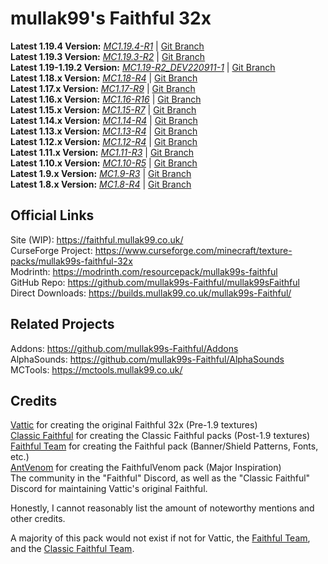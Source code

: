 # mullak99's Faithful 32x

**Latest 1.19.4 Version:** [_MC1.19.4-R1_](https://builds.mullak99.co.uk/mullak99s-Faithful/mullak99s-Faithful-32x-MC1.19.4-R1.zip) | [Git Branch](https://github.com/mullak99s-Faithful/mullak99sFaithful/tree/1.19.4)  
**Latest 1.19.3 Version:** [_MC1.19.3-R2_](https://builds.mullak99.co.uk/mullak99s-Faithful/mullak99s-Faithful-32x-MC1.19.3-R2.zip) | [Git Branch](https://github.com/mullak99s-Faithful/mullak99sFaithful/tree/1.19.3)  
**Latest 1.19-1.19.2 Version:** [_MC1.19-R2_DEV220911-1_](https://builds.mullak99.co.uk/mullak99s-Faithful/Dev-Branch/mullak99s-Faithful-32x-MC1.19-R2_DEV220911-1.zip) | [Git Branch](https://github.com/mullak99s-Faithful/mullak99sFaithful/tree/1.19)  
**Latest 1.18.x Version:** [_MC1.18-R4_](https://builds.mullak99.co.uk/mullak99s-Faithful/mullak99s-Faithful-32x-MC1.18-R4.zip) | [Git Branch](https://github.com/mullak99s-Faithful/mullak99sFaithful/tree/1.18)  
**Latest 1.17.x Version:** [_MC1.17-R9_](https://builds.mullak99.co.uk/mullak99s-Faithful/mullak99s-Faithful-32x-MC1.17-R9.zip) | [Git Branch](https://github.com/mullak99s-Faithful/mullak99sFaithful/tree/1.17)  
**Latest 1.16.x Version:** [_MC1.16-R16_](https://builds.mullak99.co.uk/mullak99s-Faithful/mullak99s-Faithful-32x-MC1.16-R16.zip) | [Git Branch](https://github.com/mullak99s-Faithful/mullak99sFaithful/tree/1.16)   
**Latest 1.15.x Version:** [_MC1.15-R7_](https://builds.mullak99.co.uk/mullak99s-Faithful/mullak99s-Faithful-32x-MC1.15-R7.zip) | [Git Branch](https://github.com/mullak99s-Faithful/mullak99sFaithful/tree/1.15)   
**Latest 1.14.x Version:** [_MC1.14-R4_](https://builds.mullak99.co.uk/mullak99s-Faithful/mullak99s-Faithful-32x-MC1.14-R4.zip) | [Git Branch](https://github.com/mullak99s-Faithful/mullak99sFaithful/tree/1.14)   
**Latest 1.13.x Version:** [_MC1.13-R4_](https://builds.mullak99.co.uk/mullak99s-Faithful/mullak99s-Faithful-32x-MC1.13-R4.zip) | [Git Branch](https://github.com/mullak99s-Faithful/mullak99sFaithful/tree/1.13)   
**Latest 1.12.x Version:** [_MC1.12-R4_](https://builds.mullak99.co.uk/mullak99s-Faithful/mullak99s-Faithful-32x-MC1.12-R4.zip) | [Git Branch](https://github.com/mullak99s-Faithful/mullak99sFaithful/tree/1.12)   
**Latest 1.11.x Version:** [_MC1.11-R3_](https://builds.mullak99.co.uk/mullak99s-Faithful/mullak99s-Faithful-32x-MC1.11-R3.zip) | [Git Branch](https://github.com/mullak99s-Faithful/mullak99sFaithful/tree/1.11)   
**Latest 1.10.x Version:** [_MC1.10-R5_](https://builds.mullak99.co.uk/mullak99s-Faithful/mullak99s-Faithful-32x-MC1.10-R5.zip) | [Git Branch](https://github.com/mullak99s-Faithful/mullak99sFaithful/tree/1.10)   
**Latest 1.9.x Version:** [_MC1.9-R3_](https://builds.mullak99.co.uk/mullak99s-Faithful/mullak99s-Faithful-32x-MC1.9-R3.zip) | [Git Branch](https://github.com/mullak99s-Faithful/mullak99sFaithful/tree/1.9)   
**Latest 1.8.x Version:** [_MC1.8-R4_](https://builds.mullak99.co.uk/mullak99s-Faithful/mullak99s-Faithful-32x-MC1.8-R4.zip) | [Git Branch](https://github.com/mullak99s-Faithful/mullak99sFaithful/tree/1.8)  

## Official Links

Site (WIP): https://faithful.mullak99.co.uk/  
CurseForge Project: https://www.curseforge.com/minecraft/texture-packs/mullak99s-faithful-32x  
Modrinth: https://modrinth.com/resourcepack/mullak99s-faithful  
GitHub Repo: https://github.com/mullak99s-Faithful/mullak99sFaithful  
Direct Downloads: https://builds.mullak99.co.uk/mullak99s-Faithful/  

## Related Projects
Addons: https://github.com/mullak99s-Faithful/Addons  
AlphaSounds: https://github.com/mullak99s-Faithful/AlphaSounds  
MCTools: https://mctools.mullak99.co.uk/  

## Credits

[Vattic](https://web.archive.org/web/20150607220656/http://www.minecraftforum.net:80/forums/mapping-and-modding/resource-packs/1223254-faithful-32x32-pack-update-red-cat-clay-1-8) for creating the original Faithful 32x (Pre-1.9 textures)  
[Classic Faithful](https://github.com/ClassicFaithful) for creating the Classic Faithful packs (Post-1.9 textures)  
[Faithful Team](https://faithfulpack.net/) for creating the Faithful pack (Banner/Shield Patterns, Fonts, etc.)  
[AntVenom](https://antvenom.com/files) for creating the FaithfulVenom pack (Major Inspiration)  
The community in the "Faithful" Discord, as well as the "Classic Faithful" Discord for maintaining Vattic's original Faithful.  

Honestly, I cannot reasonably list the amount of noteworthy mentions and other credits.   

A majority of this pack would not exist if not for Vattic, the [Faithful Team](https://faithfulpack.net/), and the [Classic Faithful Team](https://github.com/ClassicFaithful).
